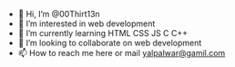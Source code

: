 - 👋 Hi, I’m @00Thirt13n
- 👀 I’m interested in web development 
- 🌱 I’m currently learning HTML CSS JS C C++
- 💞️ I’m looking to collaborate on web development
- 📫 How to reach me here or mail yalpalwar@gamil.com

<!---
00Thirt13n/00Thirt13n is a ✨ special ✨ repository because its `README.md` (this file) appears on your GitHub profile.
You can click the Preview link to take a look at your changes.
--->
